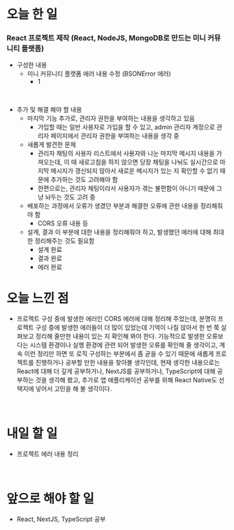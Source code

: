 # 오늘 한 일

### React 프로젝트 제작 (React, NodeJS, MongoDB로 만드는 미니 커뮤니티 플랫폼)

- 구성한 내용
  - 미니 커뮤니티 플랫폼 에러 내용 수정 (BSONError 에러)
    - 1

<br />

- 추가 및 해결 해야 할 내용
  - 마지막 기능 추가로, 관리자 권한을 부여하는 내용을 생각하고 있음
    - 가입할 때는 일반 사용자로 가입을 할 수 있고, admin 관리자 계정으로 관리자 페이지에서 관리자 권한을 부여하는 내용을 생각 중
  - 새롭게 발견한 문제
    - 관리자 채팅의 사용자 리스트에서 사용자와 나눈 마지막 메시지 내용을 가져오는데, 이 때 새로고침을 하지 않으면 당장 채팅을 나눠도 실시간으로 마지막 메시지가 갱신되지 않아서 새로운 메시지가 있는 지 확인할 수 없기 때문에 추가하는 것도 고려해야 함
    - 한편으로는, 관리자 채팅이라서 사용자가 겪는 불편함이 아니기 때문에 그냥 놔두는 것도 고려 중
  - 배포하는 과정에서 오류가 생겼던 부분과 해결한 오류에 관한 내용을 정리해줘야 함
    - CORS 오류 내용 등
  - 설계, 결과 이 부분에 대한 내용을 정리해줘야 하고, 발생했던 에러에 대해 최대한 정리해주는 것도 필요함
    - 설계 완료
    - 결과 완료
    - 에러 완료

# 오늘 느낀 점

- 프로젝트 구성 중에 발생한 에러인 CORS 에러에 대해 정리해 주었는데, 분명히 프로젝트 구성 중에 발생한 에러들이 더 많이 있었는데 기억이 나질 않아서 한 번 쭉 살펴보고 정리해 줄만한 내용이 있는 지 확인해 봐야 한다. 기능적으로 발생한 오류보다는 시스템 환경이나 실행 환경에 관련 되어 발생한 오류를 확인해 줄 생각이고, 계속 이런 정리만 하면 또 로직 구성하는 부분에서 좀 굳을 수 있기 때문에 새롭게 프로젝트를 진행하거나 공부할 만한 내용을 찾아볼 생각인데, 현재 생각한 내용으로는 React에 대해 더 깊게 공부하거나, NextJS를 공부하거나, TypeScript에 대해 공부하는 것을 생각해 봤고, 추가로 앱 애플리케이션 공부를 위해 React Native도 선택지에 넣어서 고민을 해 볼 생각이다.

<br />

# 내일 할 일

- 프로젝트 에러 내용 정리

<br />

# 앞으로 해야 할 일

- React, NextJS, TypeScript 공부
